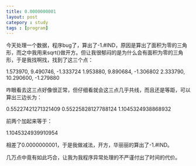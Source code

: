 ```yaml
---
title: 0.0000000001
layout: post
catepory : study
tags : [program]
---
```


今天处理一个数据，程序bug了，算出了-1.#IND，原因是算出了面积为零的三角形，而之中我用来sqrt()做开方。但让我很郁闷的是为什么会有面积为零的三角形，于是我找啊找，找到了这三个点：

1.573970, 9.490746, -1.333724
1.953880, 9.890684, -1.306802
2.333790, 10.290600, -1.279880

咋眼看去这三点好像很正常，但仔细看就会这三点几乎共线，而且还是等距，可以算出三边长为：

0.55227421271321409
0.55225828127788124
1.1045324938868932

前两个加起来等于：

1.1045324939910954

相差了0.0000000001，于是我做减法，开方，华丽丽的算出了-1.#IND。

几万点中竟有如此巧合，让我为我程序异常处理的不严谨付出了时间的代价。
